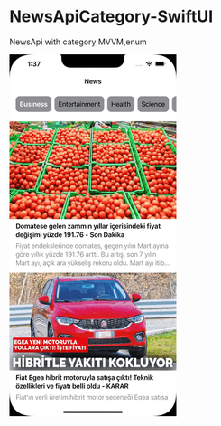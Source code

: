 # NewsApiCategory-SwiftUI
NewsApi with category MVVM,enum


![](https://github.com/kaanizgi/NewsApiCategory-SwiftUI/blob/main/ss/newsapicategory.gif?raw=true)
